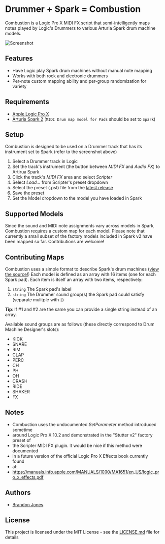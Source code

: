 
# Drummer + Spark = Combustion

Combustion is a Logic Pro X MIDI FX script that semi-intelligently maps notes
played by Logic's Drummers to various Arturia Spark drum machine models.

![Screenshot](https://cloud.githubusercontent.com/assets/1151818/17042237/ec48c874-4f79-11e6-8c1f-ed3116ce6a4f.png)

## Features

- Have Logic play Spark drum machines without manual note mapping
- Works with both rock and electronic drummers
- Per-note custom mapping ability and per-group randomization for variety

## Requirements

- [Apple Logic Pro X](https://www.apple.com/logic-pro/)
- [Arturia Spark 2](https://www.arturia.com/spark2/overview) (`MIDI Drum map model for Pads` should be set to `Spark`)

## Setup

Combustion is designed to be used on a Drummer track that has its instrument set
to Spark (refer to the screenshot above)

1. Select a Drummer track in Logic
2. Set the track's instrument (the button between *MIDI FX* and *Audio FX*) to
   Artirua Spark
3. Click the track's *MIDI FX* area and select *Scripter*
4. Select *Load...* from Scripter's preset dropdown
5. Select the preset (.pst) file from the [latest release](https://github.com/bhj/combustion/releases)
6. Save the preset
7. Set the Model dropdown to the model you have loaded in Spark

## Supported Models

Since the sound and MIDI note assignments vary across models in Spark,
Combustion requires a custom map for each model. Please note that currently a
small subset of the factory models included in Spark v2 have been mapped so far.
Contributions are welcome!

## Contributing Maps

Combustion uses a simple format to describe Spark's drum machines ([view the
source!](https://github.com/bhj/combustion/blob/master/combustion.js)) Each
model is defined as an array with 16 items (one for each Spark pad). Each item
is itself an array with two items, respectively:

1. `string` The Spark pad's label
2. `string` The Drummer sound group(s) the Spark pad could satisfy (separate
mulitple with `|`)

**Tip**: If #1 and #2 are the same you can provide a single string instead of an
array.

Available sound groups are as follows (these directly correspond to Drum Machine
Designer's slots):

- KICK
- SNARE
- RIM
- CLAP
- PERC
- CH
- PH
- OH
- CRASH
- RIDE
- SHAKER
- FX

## Notes

- Combustion uses the undocumented *SetParameter* method introduced sometime
- around Logic Pro X 10.2 and demonstrated in the "Stutter v2" factory preset of
- the Scripter MIDI FX plugin. It would be nice if this method were documented
- in a future version of the official Logic Pro X Effects book currently found
- at:
- https://manuals.info.apple.com/MANUALS/1000/MA1651/en_US/logic_pro_x_effects.pdf

## Authors

- [Brandon Jones](https://github.com/bhj)

## License

This project is licensed under the MIT License - see the
[LICENSE.md](LICENSE.md) file for details
